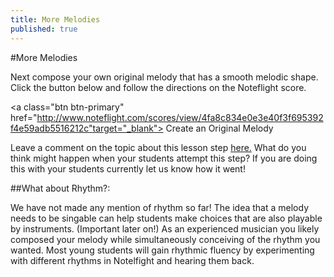 ```yaml
---
title: More Melodies
published: true
---
```


#More Melodies

Next compose your own original melody that has a smooth melodic shape. Click the button below and follow the directions on the Noteflight score.  

<a class="btn btn-primary" href="http://www.noteflight.com/scores/view/4fa8c834e0e3e40f3f695392f4e59adb5516212c"target="_blank"><i class="fa fa-music"></i> Create an Original Melody</a>

Leave a comment on the topic about this lesson step [here.](http://discourse.yciw.net/t/creating-a-singable-memorable-melody/24?u=matt) What do you think might happen when your students attempt this step? If you are doing this with your students currently let us know how it went!

##What about Rhythm?:

We have not made any mention of rhythm so far! The idea that a melody needs to be singable can help students make choices that are also playable by instruments. (Important later on!) As an experienced musician you likely composed your melody while simultaneously conceiving of the rhythm you wanted. Most young students will gain rhythmic fluency by experimenting with different rhythms in Notelfight and hearing them back. 


